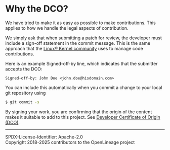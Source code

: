 # Why the DCO?

We have tried to make it as easy as possible to make contributions. 
This applies to how we handle the legal aspects of contribution.

We simply ask that when submitting a patch for review,
the developer must include a sign-off statement in the commit message.
This is the same approach that the
[Linux® Kernel community](http://elinux.org/Developer_Certificate_Of_Origin)
uses to manage code contributions.

Here is an example Signed-off-by line, which indicates that the submitter accepts the DCO:

```
Signed-off-by: John Doe <john.doe@hisdomain.com>
```

You can include this automatically when you commit a change
to your local git repository using

```bash
$ git commit -s
```

By signing your work, you are confirming that the origin of the content
makes it suitable to add to this project.  See
[Developer Certificate of Origin (DCO)](https://developercertificate.org/).

----
SPDX-License-Identifier: Apache-2.0\
Copyright 2018-2025 contributors to the OpenLineage project
